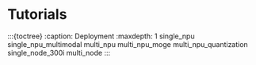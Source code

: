 # Tutorials

:::{toctree}
:caption: Deployment
:maxdepth: 1
single_npu
single_npu_multimodal
multi_npu
multi_npu_moge
multi_npu_quantization
single_node_300i
multi_node
:::
